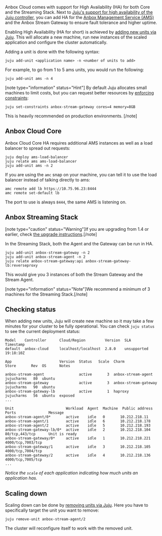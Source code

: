 Anbox Cloud comes with support for High Availability (HA) for both Core and the Streaming Stack.
Next to [Juju's support for high availability of the Juju controller](https://juju.is/docs/controller-high-availability), you can add HA for the [Anbox Management Service (AMS)](https://discourse.ubuntu.com/t/about-ams/24321) and the Anbox Stream Gateway to ensure fault tolerance and higher uptime.

Enabling High Availability (HA for short) is achieved by [adding new units via Juju](https://juju.is/docs/scaling-applications).
This will allocate a new machine, run new instances of the scaled application and configure the cluster automatically.

Adding a unit is done with the following syntax:

    juju add-unit <application name> -n <number of units to add>

For example, to go from 1 to 5 ams units, you would run the following:

    juju add-unit ams -n 4

[note type="information" status="Hint"]
By default Juju allocates small machines to limit costs, but you can request better resources by [enforcing constraints](https://juju.is/docs/olm/constraints):

`juju set-constraints anbox-stream-gateway cores=4 memory=8GB`

This is heavily recommended on production environments.
[/note]


## Anbox Cloud Core

Anbox Cloud Core HA requires additional AMS instances as well as a load balancer to spread out requests:

    juju deploy ams-load-balancer
    juju relate ams ams-load-balancer
    juju add-unit ams -n 2

If you are using the `amc` snap on your machine, you can tell it to use the load balancer instead of talking directly to ams:

    amc remote add lb https://10.75.96.23:8444
    amc remote set-default lb

The port to use is always `8444`, the same AMS is listening on.

## Anbox Streaming Stack

[note type="caution" status="Warning"]If you are upgrading from 1.4 or earlier, check [the upgrade instructions](https://discourse.ubuntu.com/t/upgrading-from-previous-versions/17750).[/note]

In the Streaming Stack, both the Agent and the Gateway can be run in HA.

    juju add-unit anbox-stream-gateway -n 2
    juju add-unit anbox-stream-agent -n 2
    juju relate anbox-stream-gateway:api anbox-stream-gateway-lb:reverseproxy

This would give you 3 instances of both the Stream Gateway and the Stream Agent.

[note type="information" status="Note"]We recommend a minimum of 3 machines for the Streaming Stack.[/note]


## Checking status

When adding new units, Juju will create new machine so it may take a few minutes for
your cluster to be fully operational.
You can check `juju status` to see the current deployment status:

```
Model    Controller      Cloud/Region         Version  SLA          Timestamp
default  anbox-cloud     localhost/localhost  2.8.0    unsupported  19:18:10Z

App                      Version  Status   Scale  Charm                 Store       Rev  OS      Notes

anbox-stream-agent                active       3  anbox-stream-agent    jujucharms   80  ubuntu
anbox-stream-gateway              active       3  anbox-stream-gateway  jujucharms   90  ubuntu
anbox-stream-gateway-lb           active       1  haproxy               jujucharms   56  ubuntu  exposed
...

Unit                        Workload  Agent  Machine  Public address  Ports               Message
anbox-stream-agent/0*       active    idle   0       10.212.218.11
anbox-stream-agent/1        active    idle   6       10.212.218.178
anbox-stream-agent/2        active    idle   5       10.212.218.193
anbox-stream-gateway-lb/0*  active    idle   2       10.212.218.104  80/tcp,443/tcp      Unit is ready
anbox-stream-gateway/0*     active    idle   1       10.212.218.221  4000/tcp,7003/tcp
anbox-stream-gateway/1      active    idle   3       10.212.218.105  4000/tcp,7004/tcp
anbox-stream-gateway/2      active    idle   4       10.212.218.136  4000/tcp,7005/tcp
...
```

*Notice the `scale` of each application indicating how much units an application has.*

## Scaling down

Scaling down can be done by [removing units via Juju](https://juju.is/docs/scaling-applications#heading--scaling-down).
Here you have to specifically target the unit you want to remove:

    juju remove-unit anbox-stream-agent/2

The cluster will reconfigure itself to work with the removed unit.
